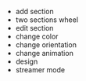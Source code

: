 * add section
* two sections wheel
* edit section
* change color
* change orientation
* change animation
* design
* streamer mode